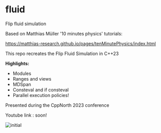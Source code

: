 # fluid
Flip fluid simulation

Based on Matthias Müller '10 minutes physics' tutorials:

https://matthias-research.github.io/pages/tenMinutePhysics/index.html

This repo recreates the Flip Fluid Simulation in C++23

**Highlights:**
 - Modules
 - Ranges and views
 - MDSpan
 - Consteval and if consteval
 - Parallel execution policies!

Presented during the CppNorth 2023 conference

Youtube link : soon!

![initial](https://github.com/joblobob/fluid/assets/5419436/7c0e98f6-fd7b-4b5a-a0b8-5e9b455d258d)
